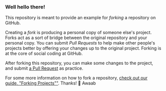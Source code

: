 ### Well hello there!

This repository is meant to provide an example for *forking* a repository on GitHub.

Creating a *fork* is producing a personal copy of someone else's project. 
Forks act as a sort of bridge between the original repository and your personal copy. 
You can submit *Pull Requests* to help make other people's projects better by offering your changes up to the original project. 
Forking is at the core of social coding at GitHub.

After forking this repository, you can make some changes to the project, 
and submit [a Pull Request](https://github.com/octocat/Spoon-Knife/pulls) as practice.

For some more information on how to fork a repository, 
[check out our guide, "Forking Projects""](http://guides.github.com/overviews/forking/). 
Thanks! :sparkling_heart:
Awaab
